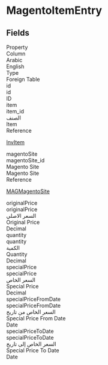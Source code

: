 # MagentoItemEntry

<ContentFilter/>

<div class='searchable'>

## Fields

<div class="nama-table">
<div class="row header-row">
<div class="cell">Property</div>
<div class="cell">Column</div>
<div class="cell">Arabic</div>
<div class="cell">English</div>
<div class="cell">Type</div>
<div class="cell">Foreign Table</div>
</div><div class="row searchable" id="id">
<div class="cell" data-label="Property">id</div>
<div class="cell" data-label="Column">id</div>
<div class="cell" data-label="Arabic"></div>
<div class="cell" data-label="English"></div>
<div class="cell" data-label="Type">ID</div>

</div>

<div class="row searchable" id="item">
<div class="cell" data-label="Property">item</div>
<div class="cell" data-label="Column">item_id</div>
<div class="cell" data-label="Arabic">الصنف</div>
<div class="cell" data-label="English">Item</div>
<div class="cell" data-label="Type">Reference</div>
<div class="cell" data-label="Foreign Table">

 [InvItem](/modules/supplychain/InvItem.md) 
</div>
</div>

<div class="row searchable" id="magentoSite">
<div class="cell" data-label="Property">magentoSite</div>
<div class="cell" data-label="Column">magentoSite_id</div>
<div class="cell" data-label="Arabic"> Magento Site</div>
<div class="cell" data-label="English"> Magento Site</div>
<div class="cell" data-label="Type">Reference</div>
<div class="cell" data-label="Foreign Table">

 [MAGMagentoSite](/modules/magento/MAGMagentoSite.md) 
</div>
</div>

<div class="row searchable" id="originalPrice">
<div class="cell" data-label="Property">originalPrice</div>
<div class="cell" data-label="Column">originalPrice</div>
<div class="cell" data-label="Arabic">السعر الاصلي</div>
<div class="cell" data-label="English">Original Price</div>
<div class="cell" data-label="Type">Decimal</div>

</div>

<div class="row searchable" id="quantity">
<div class="cell" data-label="Property">quantity</div>
<div class="cell" data-label="Column">quantity</div>
<div class="cell" data-label="Arabic">الكمية</div>
<div class="cell" data-label="English">Quantity</div>
<div class="cell" data-label="Type">Decimal</div>

</div>

<div class="row searchable" id="specialPrice">
<div class="cell" data-label="Property">specialPrice</div>
<div class="cell" data-label="Column">specialPrice</div>
<div class="cell" data-label="Arabic">السعر الخاص</div>
<div class="cell" data-label="English">Special Price</div>
<div class="cell" data-label="Type">Decimal</div>

</div>

<div class="row searchable" id="specialPriceFromDate">
<div class="cell" data-label="Property">specialPriceFromDate</div>
<div class="cell" data-label="Column">specialPriceFromDate</div>
<div class="cell" data-label="Arabic">السعر الخاص من تاريخ</div>
<div class="cell" data-label="English">Special Price From Date</div>
<div class="cell" data-label="Type">Date</div>

</div>

<div class="row searchable" id="specialPriceToDate">
<div class="cell" data-label="Property">specialPriceToDate</div>
<div class="cell" data-label="Column">specialPriceToDate</div>
<div class="cell" data-label="Arabic">السعر الخاص إلى تاريخ</div>
<div class="cell" data-label="English">Special Price To Date</div>
<div class="cell" data-label="Type">Date</div>

</div>


</div>
</div>

